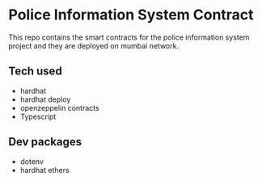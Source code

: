 # Police Information System Contract

This repo contains the smart contracts for the police information system project and they are deployed on mumbai network.

## Tech used

-   hardhat
-   hardhat deploy
-   openzeppelin contracts
-   Typescript

## Dev packages

-   dotenv
-   hardhat ethers
